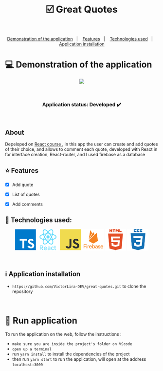 
## **<h2 align="center"> ☑️ Great Quotes </h2>**

<br>
<p align="center">
  <a href="#computer-demonstration-of-the-application">Demonstration of the application</a>&nbsp;&nbsp;&nbsp;|&nbsp;&nbsp;&nbsp;
  <a href="#star-features">Features</a>&nbsp;&nbsp;&nbsp;|&nbsp;&nbsp;&nbsp;
  <a href="#rocket-technologies-used">Technologies used</a>&nbsp;&nbsp;&nbsp;|&nbsp;&nbsp;&nbsp;
  <a href="#information_source-application-installation">Application installation</a>
</p>

# :computer: Demonstration of the application

<p align="center">
  <img src="https://ik.imagekit.io/mcvhbcq4zu/wen_ey6WxXpAT.gif?ik-sdk-version=javascript-1.4.3&updatedAt=1648500224969" width="1400px"/>
</p>

<br>

<h3 align="center"> 
	Application status: Developed ✔️
</h3>
<br>


## About
Depeloped on <a href="https://www.udemy.com/course/react-the-complete-guide-incl-redux/" target="_blank"> React course </a>, in this app the user can create and add quotes of their choice, and allows to comment each quote, developed with React in for interface creation, React-router, and I used firebase as a database

## :star: Features
- [x] Add quote
- [x] List of quotes
- [x] Add comments


## :rocket: Technologies used:
<p align="center">
  <img src="https://github.com/devicons/devicon/blob/master/icons/typescript/typescript-original.svg" alt="typescript" width="70" height="70"/>
	<img src="https://github.com/devicons/devicon/blob/master/icons/react/react-original-wordmark.svg" alt="react" width="70" height="70"/>
	<img src="https://github.com/devicons/devicon/blob/master/icons/javascript/javascript-original.svg" alt="js" width="70" height="70"/>
  <img src="https://github.com/devicons/devicon/blob/master/icons/firebase/firebase-plain-wordmark.svg" alt="js" width="70" height="70"/>
	<img src="https://github.com/devicons/devicon/blob/master/icons/html5/html5-plain-wordmark.svg" alt="html5"  width="70" height="70"/>
	<img src="https://github.com/devicons/devicon/blob/master/icons/css3/css3-plain-wordmark.svg" alt="css3" width="70" height="70"/>
</p>

<br>

## :information_source: Application installation
- `https://github.com/VictorLira-DEV/great-quotes.git` to clone the repository

<br>

# 🎲 Run application
To run the application on the web, follow the instructions :
- `make sure you are inside the project's folder on VScode`
- `open up a terminal`
- run `yarn install` to install the dependencies of the project
- then run `yarn start` to run the application, will open at the address `localhost:3000`
<br>


<!-- # :computer: Mobile version
<p align="center">
  <img src="https://ik.imagekit.io/mcvhbcq4zu/mobile_Y5n3ExzYc.gif?updatedAt=1629827045003" width="1400px"/>
</p>
 -->

